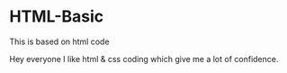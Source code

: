 # HTML-Basic
This is based on html code

Hey everyone I like html & css coding which give me a lot of confidence.
